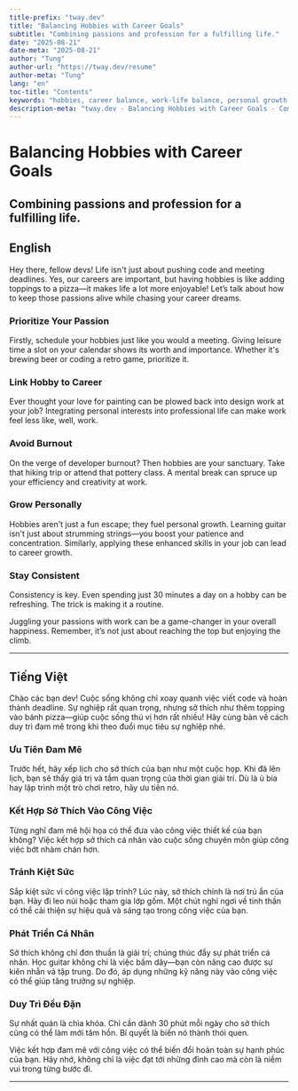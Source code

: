 ```yaml
---
title-prefix: "tway.dev"
title: "Balancing Hobbies with Career Goals"
subtitle: "Combining passions and profession for a fulfilling life."
date: "2025-08-21"
date-meta: "2025-08-21"
author: "Tung"
author-url: "https://tway.dev/resume"
author-meta: "Tung"
lang: "en"
toc-title: "Contents"
keywords: "hobbies, career balance, work-life balance, personal growth, developer lifestyle"
description-meta: "tway.dev - Balancing Hobbies with Career Goals - Combining passions and profession for a fulfilling life."
---
```


# Balancing Hobbies with Career Goals
## Combining passions and profession for a fulfilling life.

## English
Hey there, fellow devs! Life isn't just about pushing code and meeting deadlines. Yes, our careers are important, but having hobbies is like adding toppings to a pizza—it makes life a lot more enjoyable! Let’s talk about how to keep those passions alive while chasing your career dreams.

### Prioritize Your Passion
Firstly, schedule your hobbies just like you would a meeting. Giving leisure time a slot on your calendar shows its worth and importance. Whether it's brewing beer or coding a retro game, prioritize it.

### Link Hobby to Career
Ever thought your love for painting can be plowed back into design work at your job? Integrating personal interests into professional life can make work feel less like, well, work.

### Avoid Burnout
On the verge of developer burnout? Then hobbies are your sanctuary. Take that hiking trip or attend that pottery class. A mental break can spruce up your efficiency and creativity at work.

### Grow Personally
Hobbies aren't just a fun escape; they fuel personal growth. Learning guitar isn't just about strumming strings—you boost your patience and concentration. Similarly, applying these enhanced skills in your job can lead to career growth.

### Stay Consistent
Consistency is key. Even spending just 30 minutes a day on a hobby can be refreshing. The trick is making it a routine.

Juggling your passions with work can be a game-changer in your overall happiness. Remember, it’s not just about reaching the top but enjoying the climb.

---

## Tiếng Việt
Chào các bạn dev! Cuộc sống không chỉ xoay quanh việc viết code và hoàn thành deadline. Sự nghiệp rất quan trọng, nhưng sở thích như thêm topping vào bánh pizza—giúp cuộc sống thú vị hơn rất nhiều! Hãy cùng bàn về cách duy trì đam mê trong khi theo đuổi mục tiêu sự nghiệp nhé.

### Ưu Tiên Đam Mê
Trước hết, hãy xếp lịch cho sở thích của bạn như một cuộc họp. Khi đã lên lịch, bạn sẽ thấy giá trị và tầm quan trọng của thời gian giải trí. Dù là ủ bia hay lập trình một trò chơi retro, hãy ưu tiên nó.

### Kết Hợp Sở Thích Vào Công Việc
Từng nghĩ đam mê hội họa có thể đưa vào công việc thiết kế của bạn không? Việc kết hợp sở thích cá nhân vào cuộc sống chuyên môn giúp công việc bớt nhàm chán hơn.

### Tránh Kiệt Sức
Sắp kiệt sức vì công việc lập trình? Lúc này, sở thích chính là nơi trú ẩn của bạn. Hãy đi leo núi hoặc tham gia lớp gốm. Một chút nghỉ ngơi về tinh thần có thể cải thiện sự hiệu quả và sáng tạo trong công việc của bạn.

### Phát Triển Cá Nhân
Sở thích không chỉ đơn thuần là giải trí; chúng thúc đẩy sự phát triển cá nhân. Học guitar không chỉ là việc bấm dây—bạn còn nâng cao được sự kiên nhẫn và tập trung. Do đó, áp dụng những kỹ năng này vào công việc có thể giúp tăng trưởng sự nghiệp.

### Duy Trì Đều Đặn
Sự nhất quán là chìa khóa. Chỉ cần dành 30 phút mỗi ngày cho sở thích cũng có thể làm mới tâm hồn. Bí quyết là biến nó thành thói quen.

Việc kết hợp đam mê với công việc có thể biến đổi hoàn toàn sự hạnh phúc của bạn. Hãy nhớ, không chỉ là việc đạt tới những đỉnh cao mà còn là niềm vui trong từng bước đi.

---
